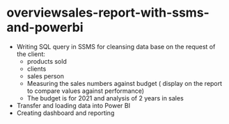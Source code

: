 # overviewsales-report-with-ssms-and-powerbi

- Writing SQL query in SSMS for cleansing data base on the request of the client:
    + products sold
    + clients 
    + sales person
    + Measuring the sales numbers against budget ( display on the report to compare values against performance)
    + The budget is for 2021 and analysis of 2 years in sales
- Transfer and loading data into Power BI
- Creating dashboard and reporting
 
